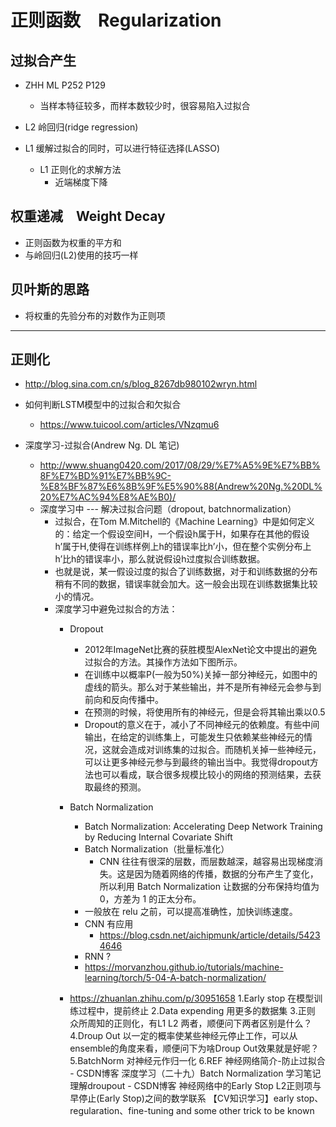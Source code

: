 
# 正则函数　Regularization

## 过拟合产生
+ ZHH ML P252 P129
	+ 当样本特征较多，而样本数较少时，很容易陷入过拟合


+ L2 岭回归(ridge regression)

+ L1 缓解过拟合的同时，可以进行特征选择(LASSO)
	+ L1 正则化的求解方法
		+ 近端梯度下降

## 权重递减　Weight Decay
+ 正则函数为权重的平方和
+ 与岭回归(L2)使用的技巧一样

## 贝叶斯的思路
+ 将权重的先验分布的对数作为正则项

---

## 正则化
+ http://blog.sina.com.cn/s/blog_8267db980102wryn.html
+ 如何判断LSTM模型中的过拟合和欠拟合
	+ https://www.tuicool.com/articles/VNzqmu6

+ 深度学习-过拟合(Andrew Ng. DL 笔记)
	+ http://www.shuang0420.com/2017/08/29/%E7%A5%9E%E7%BB%8F%E7%BD%91%E7%BB%9C-%E8%BF%87%E6%8B%9F%E5%90%88(Andrew%20Ng.%20DL%20%E7%AC%94%E8%AE%B0)/
	+ 深度学习中 --- 解决过拟合问题（dropout, batchnormalization）
		+ 过拟合，在Tom M.Mitchell的《Machine Learning》中是如何定义的：给定一个假设空间H，一个假设h属于H，如果存在其他的假设h’属于H,使得在训练样例上h的错误率比h’小，但在整个实例分布上h’比h的错误率小，那么就说假设h过度拟合训练数据。
		+ 也就是说，某一假设过度的拟合了训练数据，对于和训练数据的分布稍有不同的数据，错误率就会加大。这一般会出现在训练数据集比较小的情况。
		+ 深度学习中避免过拟合的方法：
			+ Dropout
				+ 2012年ImageNet比赛的获胜模型AlexNet论文中提出的避免过拟合的方法。其操作方法如下图所示。
				+ 在训练中以概率P(一般为50%)关掉一部分神经元，如图中的虚线的箭头。那么对于某些输出，并不是所有神经元会参与到前向和反向传播中。
				+ 在预测的时候，将使用所有的神经元，但是会将其输出乘以0.5
     			+ Dropout的意义在于，减小了不同神经元的依赖度。有些中间输出，在给定的训练集上，可能发生只依赖某些神经元的情况，这就会造成对训练集的过拟合。而随机关掉一些神经元，可以让更多神经元参与到最终的输出当中。我觉得dropout方法也可以看成，联合很多规模比较小的网络的预测结果，去获取最终的预测。
			+ Batch Normalization
				+ Batch Normalization: Accelerating Deep Network Training by  Reducing Internal Covariate Shift
				+ Batch Normalization（批量标准化）
					+ CNN 往往有很深的层数，而层数越深，越容易出现梯度消失。这是因为随着网络的传播，数据的分布产生了变化，所以利用 Batch Normalization 让数据的分布保持均值为 0，方差为 1 的正太分布。
				+ 一般放在 relu 之前，可以提高准确性，加快训练速度。
				+ CNN 有应用
					+ https://blog.csdn.net/aichipmunk/article/details/54234646
				+ RNN ?
				+ https://morvanzhou.github.io/tutorials/machine-learning/torch/5-04-A-batch-normalization/

			+ https://zhuanlan.zhihu.com/p/30951658
				1.Early stop
				在模型训练过程中，提前终止
				2.Data expending
   				用更多的数据集
				3.正则
   				众所周知的正则化，有L1 L2 两者，顺便问下两者区别是什么？
				4.Droup Out
   				以一定的概率使某些神经元停止工作，可以从ensemble的角度来看，顺便问下为啥Droup Out效果就是好呢？
				5.BatchNorm
   				对神经元作归一化
				6.REF
				神经网络简介-防止过拟合 - CSDN博客
				深度学习（二十九）Batch Normalization 学习笔记
                理解droupout - CSDN博客
                神经网络中的Early Stop
                L2正则项与早停止(Early Stop)之间的数学联系
                【CV知识学习】early stop、regularation、fine-tuning and some other trick to be known